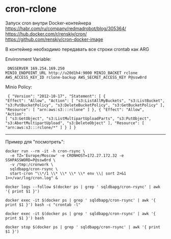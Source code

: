 # cron-rclone

Запуск cron внутри Docker-контейнера<BR>
https://habr.com/ru/company/redmadrobot/blog/305364/<BR>
https://hub.docker.com/r/renskiy/cron/<BR>
https://github.com/renskiy/cron-docker-image<BR>

В контейнер необходимо передавать все строки crontab как ARG<BR>

Environment Variable: <pre><code>
DNSSERVER		169.254.169.250
MINIO_ENDPOINT_URL	http://u20d1h4:9000
MINIO_BACKET		rclone
AWS_ACCESS_KEY_ID	rclone-backup
AWS_SECRET_ACCESS_KEY	P@ssw0rd
</code></pre>

Minio Policy: <pre><code>
{
    "Version": "2012-10-17",
    "Statement": [
        {
            "Effect": "Allow",
            "Action": [
                "s3:ListAllMyBuckets",
                "s3:ListBucket",
                "s3:PutBucketPolicy",
                "s3:DeleteBucketPolicy",
                "s3:GetBucketPolicy"
            ],
            "Resource": [
                "arn:aws:s3:::rclone"
            ]
        },
        {
            "Effect": "Allow",
            "Action": [
                "s3:GetObject",
                "s3:ListMultipartUploadParts",
                "s3:PutObject",
                "s3:AbortMultipartUpload",
                "s3:DeleteObject"
            ],
            "Resource": [
                "arn:aws:s3:::rclone/*"
            ]
        }
    ]
}
</code></pre>

<HR>

Пример для "посмотреть":<BR>
<pre><code>docker run --rm -it -h cron-rsync \
  -e TZ='Europe/Moscow' -e CRONHOST=172.27.172.32 -e SSHPASSWORD=P@ssw0rd \
  -v /tmp:/cronwork \
  sqldbapg/cron-rsync \
  start-cron "\\*/1 \\* \\* \\* \\* env \\| sort 2>&1 1>>/var/log/cron.log" &

docker logs --follow $(docker ps | grep ' sqldbapg/cron-rsync' | awk '{ print $1 }')

docker exec -it $(docker ps | grep ' sqldbapg/cron-rsync' | awk '{ print $1 }') bash -c "crontab -l"

docker exec -it $(docker ps | grep ' sqldbapg/cron-rsync' | awk '{ print $1 }') bash

docker stop $(docker ps | grep ' sqldbapg/cron-rsync' | awk '{ print $1 }')
</code></pre>
